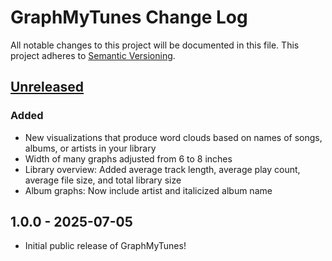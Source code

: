 # GraphMyTunes Change Log

All notable changes to this project will be documented in this file. This project adheres to [Semantic Versioning](http://semver.org/).

<!-- markdownlint-disable MD024 -->

## [Unreleased]

### Added

- New visualizations that produce word clouds based on names of songs, albums, or artists in your library
- Width of many graphs adjusted from 6 to 8 inches
- Library overview: Added average track length, average play count, average file size, and total library size
- Album graphs: Now include artist and italicized album name

## 1.0.0 - 2025-07-05

- Initial public release of GraphMyTunes!

[Unreleased]: https://github.com/homebysix/GraphMyTunes/compare/v1.0.0...HEAD
